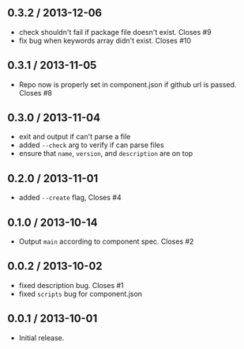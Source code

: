 0.3.2 / 2013-12-06
------------------
* check shouldn't fail if package file doesn't exist. Closes #9
* fix bug when keywords array didn't exist. Closes #10

0.3.1 / 2013-11-05
------------------
* Repo now is properly set in component.json if github url is passed. Closes #8

0.3.0 / 2013-11-04
------------------
* exit and output if can't parse a file
* added `--check` arg to verify if can parse files
* ensure that `name`, `version`, and `description` are on top

0.2.0 / 2013-11-01
------------------
* added `--create` flag, Closes #4

0.1.0 / 2013-10-14
------------------
* Output `main` according to component spec. Closes #2

0.0.2 / 2013-10-02
------------------
* fixed description bug. Closes #1
* fixed `scripts` bug for component.json

0.0.1 / 2013-10-01
------------------
* Initial release.
